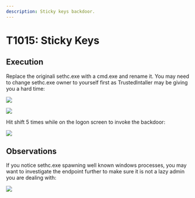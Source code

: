 ```yaml
---
description: Sticky keys backdoor.
---
```


# T1015: Sticky Keys

## Execution

Replace the originali sethc.exe with a cmd.exe and rename it. You may need to change sethc.exe owner to yourself first as TrustedIntaller may be giving you a hard time:

![](../.gitbook/assets/sethc-trustedinstaller.png)

![](../.gitbook/assets/sethc-backdoor.png)

Hit shift 5 times while on the logon screen to invoke the backdoor:

![](../.gitbook/assets/sethc-logon.png)

## Observations

If you notice sethc.exe spawning well known windows processes, you may want to investigate the endpoint further to make sure it is not a lazy admin you are dealing with:

![](../.gitbook/assets/sethc-enumeration.png)

